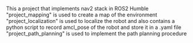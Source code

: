 This a project that implements nav2 stack in ROS2 Humble
"project_mapping" is used to create a map of the environment
"project_localization" is used to localize the robot and also contains a python script to record amcl_pose of the robot and store it in a .yaml file
"project_path_planning" is used to implement the path planning procedure
